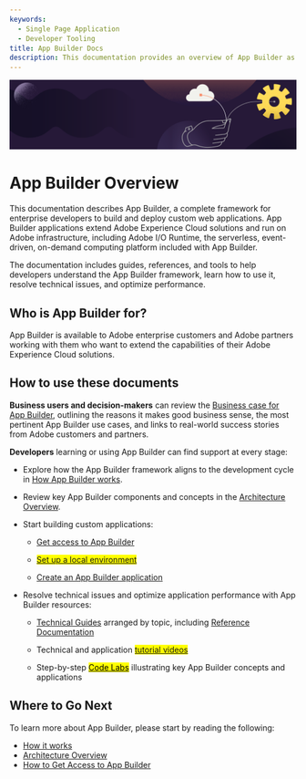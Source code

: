 ```yaml
---
keywords:
  - Single Page Application
  - Developer Tooling
title: App Builder Docs
description: This documentation provides an overview of App Builder as well as guides, reference documentation, and tools to help you begin developing your own custom applications.  
---
```


<Hero slots="image, heading, text" background="rgb(37,26,56)" />

![](../images/banner.png)

# App Builder Overview

This documentation describes App Builder, a complete framework for enterprise developers to build and deploy custom web applications. App Builder applications extend Adobe Experience Cloud solutions and run on Adobe infrastructure, including Adobe I/O Runtime, the serverless, event-driven, on-demand computing platform included with App Builder.

The documentation includes guides, references, and tools to help developers understand the App Builder framework, learn how to use it, resolve technical issues, and optimize performance.

## Who is App Builder for?

App Builder is available to Adobe enterprise customers and Adobe partners working with them who want to extend the capabilities of their Adobe Experience Cloud solutions. 

## How to use these documents

**Business users and decision-makers** can review the [Business case for App Builder](business-case.md), outlining the reasons it makes good business sense, the most pertinent App Builder use cases, and links to real-world success stories from Adobe customers and partners.

**Developers** learning or using App Builder can find support at every stage:

* Explore how the App Builder framework aligns to the development cycle in [How App Builder works](how_app-builder_works.md).

* Review key App Builder components and concepts in the [Architecture Overview](../guides/index.md).

* Start building custom applications:
  
  * [Get access to App Builder](./getting_access.md)
  
  * <mark>[Set up a local environment</mark>](../getting_started/index.md)
  
  * [Create an App Builder application](../getting_started/first_app.md) 

* Resolve technical issues and optimize application performance with App Builder resources:
  
  * [Technical Guides](../guides/index.md) arranged by topic, including [Reference Documentation](../guides/reference_documentation/index.md)
  
  * Technical and application <mark>[tutorial videos</mark>](dummy)  
  
  * Step-by-step [<mark>Code Labs</mark>](dummy) illustrating key App Builder concepts and applications

## Where to Go Next

To learn more about App Builder, please start by reading the following:

* [How it works](how_app-builder_works.md)
* [Architecture Overview](../guides/index.md)
* [How to Get Access to App Builder](./getting_access.md)
